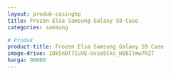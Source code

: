 ```yaml
---
layout: produk-casinghp
title: Frozen Elsa Samsung Galaxy S9 Case
categories: samsung

# Produk
product-title: Frozen Elsa Samsung Galaxy S9 Case
image-drive: 1Ok5nDl7IuVE-Ucie5Ckc_HI6Ilmw7RZT
harga: 90000
---
```

